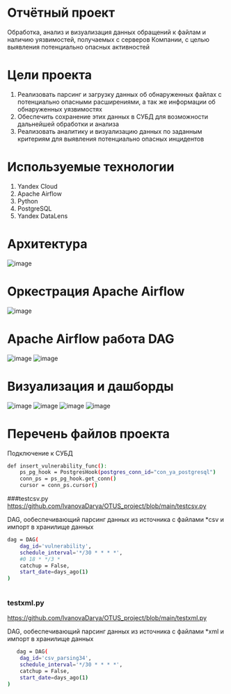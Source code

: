 # Отчётный проект
Обработка, анализ и визуализация данных обращений к файлам и наличию уязвимостей, получаемых с серверов Компании, с целью выявления потенциально опасных активностей


# Цели проекта
1. Реализовать парсинг и загрузку данных об обнаруженных файлах с потенциально опасными расширениями, а так же информации об обнаруженных уязвимостях
2. Обеспечить сохранение этих данных в СУБД для возможности дальнейшей обработки и анализа
3. Реализовать аналитику и визуализацию данных по заданным критериям для выявления потенциально опасных инцидентов

# Используемые технологии
1. Yandex Cloud
2. Apache Airflow
3. Python
4. PostgreSQL
5. Yandex DataLens


# Архитектура
![image](https://user-images.githubusercontent.com/67660495/201094914-725d2de1-3452-4eba-b649-7cfb7cdec20b.png)

# Оркестрация Apache Airflow
![image](https://user-images.githubusercontent.com/67660495/201095475-18c6ff6a-b38b-43aa-aa05-3ac078f9fcfb.png)

# Apache Airflow работа DAG
![image](https://user-images.githubusercontent.com/67660495/201095560-ac9d97c9-73e7-4f9a-a081-6503294aaa90.png)
![image](https://user-images.githubusercontent.com/67660495/201095589-a497abef-12c9-4731-985d-7fc0c46e8e64.png)

# Визуализация и дашборды
![image](https://user-images.githubusercontent.com/67660495/201095653-252ef8d7-09f3-463c-8a18-239085a76046.png)
![image](https://user-images.githubusercontent.com/67660495/201095670-7af6cb70-abf2-45e6-b43e-eeabdac7d252.png)
![image](https://user-images.githubusercontent.com/67660495/201095689-44f953b5-d0a3-4946-a589-adfba6adfc9b.png)
![image](https://user-images.githubusercontent.com/67660495/201095723-740f0e4d-6851-44f4-8a9f-0ef2b8be2ff9.png)

# Перечень файлов проекта
Подключение к СУБД

```bash
def insert_vulnerability_func():
    ps_pg_hook = PostgresHook(postgres_conn_id="con_ya_postgresql")
    conn_ps = ps_pg_hook.get_conn()
    cursor = conn_ps.cursor()
```   

###testcsv.py
https://github.com/IvanovaDarya/OTUS_project/blob/main/testcsv.py

DAG, ообеспечивающий парсинг данных из источника с файлами *csv  и импорт в хранилище данных

```bash
dag = DAG(
    dag_id='vulnerability',
    schedule_interval='*/30 * * * *',
    #0 18 * */3 *
    catchup = False,
    start_date=days_ago(1)
)
    
```
### testxml.py
https://github.com/IvanovaDarya/OTUS_project/blob/main/testxml.py

DAG, ообеспечивающий парсинг данных из источника с файлами  *xml и импорт в хранилище данных

```bash
   dag = DAG(
    dag_id='csv_parsing34',
    schedule_interval='*/30 * * * *',
    catchup = False,
    start_date=days_ago(1)
)
```
